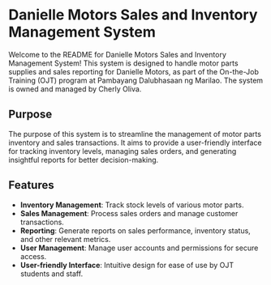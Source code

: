 # Danielle Motors Sales and Inventory Management System

Welcome to the README for Danielle Motors Sales and Inventory Management System! This system is designed to handle motor parts supplies and sales reporting for Danielle Motors, as part of the On-the-Job Training (OJT) program at Pambayang Dalubhasaan ng Marilao. The system is owned and managed by Cherly Oliva.

## Purpose
The purpose of this system is to streamline the management of motor parts inventory and sales transactions. It aims to provide a user-friendly interface for tracking inventory levels, managing sales orders, and generating insightful reports for better decision-making.

## Features
- **Inventory Management**: Track stock levels of various motor parts.
- **Sales Management**: Process sales orders and manage customer transactions.
- **Reporting**: Generate reports on sales performance, inventory status, and other relevant metrics.
- **User Management**: Manage user accounts and permissions for secure access.
- **User-friendly Interface**: Intuitive design for ease of use by OJT students and staff.

